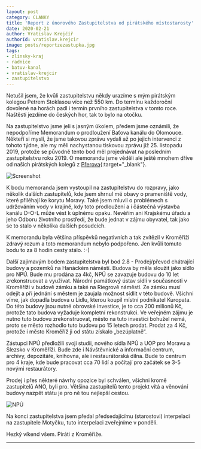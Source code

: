 ```yaml
---
layout: post
category: CLANKY
title: 'Report z únorového Zastupitelstva od pirátského místostarosty'
date: 2020-02-21
author: Vratislav Krejčíř
authorId: vratislav.krejcir
image: posts/reportzezastupka.jpg
tags: 
- zlinsky-kraj
- radnice
- batuv-kanal
- vratislav-krejcir
- zastupitelstvo
---
```

Netušil jsem, že kvůli zastupitelstvu někdy urazíme s mým pirátským kolegou Petrem Stoklasou více než 550 km. Do termínu každoroční dovolené na horách padl i termín prvního zastupitelstva v tomto roce.  Naštěstí jezdíme do českých hor, tak to bylo na otočku.

Na zastupitelstvo jsme jeli s jasným úkolem, předem jsme oznámili, že nepodpoříme Memorandum o prodloužení Baťova kanálu do Olomouce. Někteří si myslí, že jsme takovou zprávu vydali až po jejich intervenci z tohoto týdne, ale my měli nachystanou tiskovou zprávu již 25. listopadu 2019, protože se původně tento bod měl projednávat na posledním zastupitelstvu roku 2019. O memorandu jsme věděli ale ještě mnohem dříve od našich pirátských kolegů z [Přerova](https://olomoucky.pirati.cz/tiskove-zpravy/8-zasedani-zastupitelstva-mesta-prerova-uspech-ale-i-mnoha-zklamani.html){:target="_blank"}.

![Screenshot](https://kromeriz.pirati.cz/assets/img/posts/screenkanal.png)

K bodu memoranda jsem vystoupil na zastupitelstvu do rozpravy, jako několik dalších zastupitelů, kde jsem shrnul mé obavy o prameniště vody, které přiléhají ke korytu Moravy. Také jsem mluvil o problémech s udržováním vody v krajině, kdy toto prodloužení a i částečná výstavba kanálu D-O-L může vést k úplnému opaku. Nevěřím ani Krajskému úřadu a jeho Odboru životního prostředí, že bude jednat v zájmu obyvatel, tak jako se to stalo v několika dalších posudcích.

K memorandu byla většina příspěvků negativních a tak zvítězil v Kroměříži zdravý rozum a toto memorandum nebylo podpořeno. Jen kvůli tomuto bodu to za 8 hodin cesty stálo. :-)

Další zajímavým bodem zastupitelstva byl bod 2.8 - Prodej/převod chátrající budovy a pozemků na Hanáckém náměstí. Budova by měla sloužit jako sídlo pro NPÚ. Bude mu prodána za 4kč, NPÚ se zavazuje budovu do 10 let zrekonstruovat a využívat. Národní památkový ústav sídlí v současnosti v Kroměříži v budově zámku a také na Riegrově náměstí. Ze zámku musí odejít a při jednání s městem je zaujala možnost sídlit v této budově. Všichni víme, jak dopadla budova u Lidlu, kterou koupil místní podnikatel Kuropata. Do této budovy jsou nutné obrovské investice, je to cca 200 milionů Kč, protože tato budova vyžaduje kompletní rekonstrukci. Ve veřejném zájmu je nutno tuto budovu zrekonstruovat, město na tuto investici bohužel nemá, proto se město rozhodlo tuto budovu po 15 letech prodat. Prodat za 4 Kč, protože i město Kroměříž ji od státu získalo „bezúplatně“.

Zástupci NPÚ předložili svoji studii, nového sídla NPÚ a UOP pro Moravu a Slezsko v Kroměříži. Bude zde i Návštěvnické a informační centrum, archivy, depozitáře, knihovna, ale i restaurátorská dílna. Bude to centrum pro 4 kraje, kde bude pracovat cca 70 lidí a počítají pro začátek se 3-5 novými restaurátory. 

Prodej i přes některé návrhy opozice byl schválen, všichni kromě zastupitelů ANO, byli pro. Většina zastupitelů tento projekt vítá a věnování budovy nazpět státu je pro ně tou nejlepší cestou.

![NPÚ](https://kromeriz.pirati.cz/assets/img/posts/reportzezastupka.jpg)

Na konci zastupitelstva jsem předal předsedajícímu (starostovi) interpelaci na zastupitele Motyčku, tuto interpelaci zveřejníme v pondělí.

Hezký víkend všem. Piráti z Kroměříže.

---
